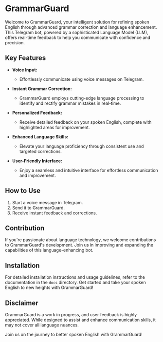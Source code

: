 # GrammarGuard

Welcome to GrammarGuard, your intelligent solution for refining spoken English through advanced grammar correction and language enhancement. This Telegram bot, powered by a sophisticated Language Model (LLM), offers real-time feedback to help you communicate with confidence and precision.

## Key Features

- **Voice Input:**
  - Effortlessly communicate using voice messages on Telegram.

- **Instant Grammar Correction:**
  - GrammarGuard employs cutting-edge language processing to identify and rectify grammar mistakes in real-time.

- **Personalized Feedback:**
  - Receive detailed feedback on your spoken English, complete with highlighted areas for improvement.

- **Enhanced Language Skills:**
  - Elevate your language proficiency through consistent use and targeted corrections.

- **User-Friendly Interface:**
  - Enjoy a seamless and intuitive interface for effortless communication and improvement.

## How to Use

1. Start a voice message in Telegram.
2. Send it to GrammarGuard.
3. Receive instant feedback and corrections.

## Contribution

If you're passionate about language technology, we welcome contributions to GrammarGuard's development. Join us in improving and expanding the capabilities of this language-enhancing bot.

## Installation

For detailed installation instructions and usage guidelines, refer to the documentation in the `docs` directory. Get started and take your spoken English to new heights with GrammarGuard!

## Disclaimer

GrammarGuard is a work in progress, and user feedback is highly appreciated. While designed to assist and enhance communication skills, it may not cover all language nuances.

Join us on the journey to better spoken English with GrammarGuard!

